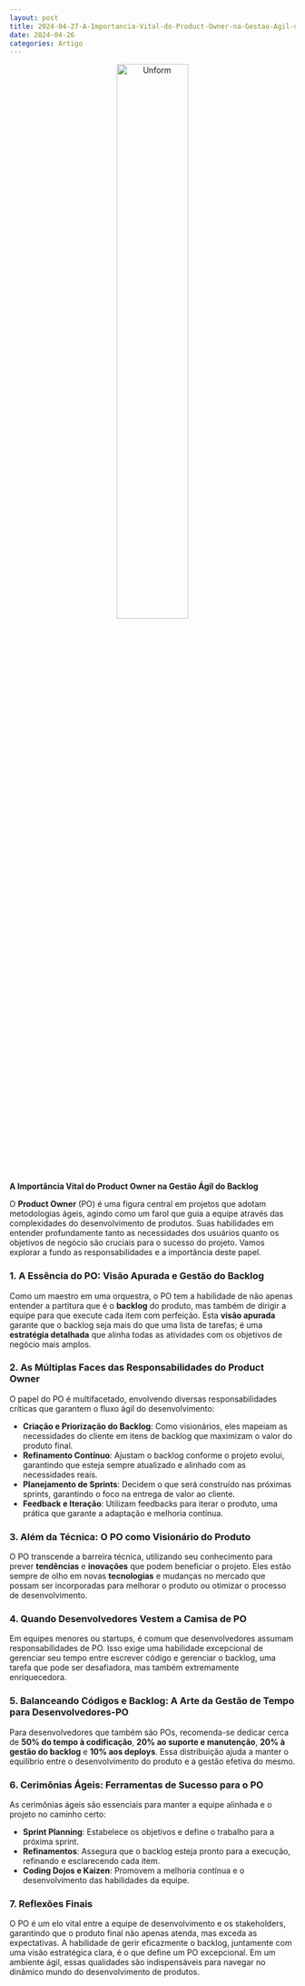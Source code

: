 ```yaml
---
layout: post
title: 2024-04-27-A-Importancia-Vital-do-Product-Owner-na-Gestao-Agil-do-Backlog
date: 2024-04-26
categories: Artigo
---
```


<p align="center">
<img src="{{ site.baseurl }}/images/2024-04-27-A-Importancia-Vital-do-Product-Owner-na-Gestao-Agil-do-Backlog.webp" 
height="50%" width="50%" alt="Unform" />
</p>

**A Importância Vital do Product Owner na Gestão Ágil do Backlog**

O **Product Owner** (PO) é uma figura central em projetos que adotam metodologias ágeis, agindo como um farol que guia a equipe através das complexidades do desenvolvimento de produtos. Suas habilidades em entender profundamente tanto as necessidades dos usuários quanto os objetivos de negócio são cruciais para o sucesso do projeto. Vamos explorar a fundo as responsabilidades e a importância deste papel.

### 1. A Essência do PO: **Visão Apurada e Gestão do Backlog**

Como um maestro em uma orquestra, o PO tem a habilidade de não apenas entender a partitura que é o **backlog** do produto, mas também de dirigir a equipe para que execute cada item com perfeição. Esta **visão apurada** garante que o backlog seja mais do que uma lista de tarefas; é uma **estratégia detalhada** que alinha todas as atividades com os objetivos de negócio mais amplos.

### 2. As Múltiplas Faces das Responsabilidades do Product Owner

O papel do PO é multifacetado, envolvendo diversas responsabilidades críticas que garantem o fluxo ágil do desenvolvimento:

- **Criação e Priorização do Backlog**: Como visionários, eles mapeiam as necessidades do cliente em itens de backlog que maximizam o valor do produto final.
- **Refinamento Contínuo**: Ajustam o backlog conforme o projeto evolui, garantindo que esteja sempre atualizado e alinhado com as necessidades reais.
- **Planejamento de Sprints**: Decidem o que será construído nas próximas sprints, garantindo o foco na entrega de valor ao cliente.
- **Feedback e Iteração**: Utilizam feedbacks para iterar o produto, uma prática que garante a adaptação e melhoria contínua.

### 3. Além da Técnica: O PO como **Visionário do Produto**

O PO transcende a barreira técnica, utilizando seu conhecimento para prever **tendências** e **inovações** que podem beneficiar o projeto. Eles estão sempre de olho em novas **tecnologias** e mudanças no mercado que possam ser incorporadas para melhorar o produto ou otimizar o processo de desenvolvimento.

### 4. Quando Desenvolvedores Vestem a Camisa de PO

Em equipes menores ou startups, é comum que desenvolvedores assumam responsabilidades de PO. Isso exige uma habilidade excepcional de gerenciar seu tempo entre escrever código e gerenciar o backlog, uma tarefa que pode ser desafiadora, mas também extremamente enriquecedora.

### 5. Balanceando Códigos e Backlog: A Arte da **Gestão de Tempo** para Desenvolvedores-PO

Para desenvolvedores que também são POs, recomenda-se dedicar cerca de **50% do tempo à codificação**, **20% ao suporte e manutenção**, **20% à gestão do backlog** e **10% aos deploys**. Essa distribuição ajuda a manter o equilíbrio entre o desenvolvimento do produto e a gestão efetiva do mesmo.

### 6. **Cerimônias Ágeis**: Ferramentas de Sucesso para o PO

As cerimônias ágeis são essenciais para manter a equipe alinhada e o projeto no caminho certo:

- **Sprint Planning**: Estabelece os objetivos e define o trabalho para a próxima sprint.
- **Refinamentos**: Assegura que o backlog esteja pronto para a execução, refinando e esclarecendo cada item.
- **Coding Dojos e Kaizen**: Promovem a melhoria contínua e o desenvolvimento das habilidades da equipe.

### 7. Reflexões Finais

O PO é um elo vital entre a equipe de desenvolvimento e os stakeholders, garantindo que o produto final não apenas atenda, mas exceda as expectativas. A habilidade de gerir eficazmente o backlog, juntamente com uma visão estratégica clara, é o que define um PO excepcional. Em um ambiente ágil, essas qualidades são indispensáveis para navegar no dinâmico mundo do desenvolvimento de produtos.
